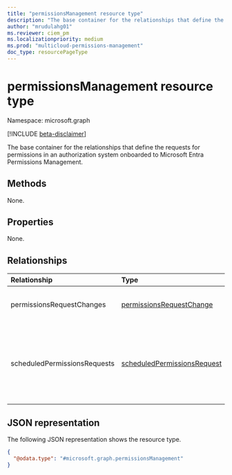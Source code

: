 ```yaml
---
title: "permissionsManagement resource type"
description: "The base container for the relationships that define the requests for permissions in an authorization system onboarded to Microsoft Entra Permissions Management."
author: "mrudulahg01"
ms.reviewer: ciem_pm
ms.localizationpriority: medium
ms.prod: "multicloud-permissions-management"
doc_type: resourcePageType
---
```


# permissionsManagement resource type

Namespace: microsoft.graph

[!INCLUDE [beta-disclaimer](../../includes/beta-disclaimer.md)]

The base container for the relationships that define the requests for permissions in an authorization system onboarded to Microsoft Entra Permissions Management.

## Methods
None.

## Properties
None.

## Relationships
|Relationship|Type|Description|
|:---|:---|:---|
|permissionsRequestChanges|[permissionsRequestChange](../resources/permissionsrequestchange.md)|Represents a change event of the scheduledPermissionsRequest entity.|
|scheduledPermissionsRequests|[scheduledPermissionsRequest](../resources/scheduledpermissionsrequest.md)|Represents a permissions request that Permissions Management uses to manage permissions for an identity on resources in the authorization system. This request can be granted, rejected or canceled by identities in Permissions Management.|

## JSON representation
The following JSON representation shows the resource type.
<!-- {
  "blockType": "resource",
  "keyProperty": "id",
  "@odata.type": "microsoft.graph.permissionsManagement",
  "openType": false
}
-->
``` json
{
  "@odata.type": "#microsoft.graph.permissionsManagement"
}
```

